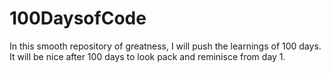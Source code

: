 # 100DaysofCode

In this smooth repository of greatness, I will push the learnings of 100 days.  It will be nice after 100 days to look pack and reminisce from day 1.
